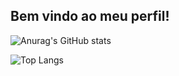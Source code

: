 ## Bem vindo ao meu perfil!

![Anurag's GitHub stats](https://github-readme-stats.vercel.app/api?username=Ronaldo-rpf&show_icons=true&theme=tokyonight)

![Top Langs](https://github-readme-stats.vercel.app/api/top-langs/?username=Ronaldo-rpf&layout=compact&theme=tokyonight)
